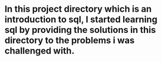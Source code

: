 # In this project directory which is an introduction to sql, I started learning sql by providing the solutions in this directory to the problems i was challenged with.
